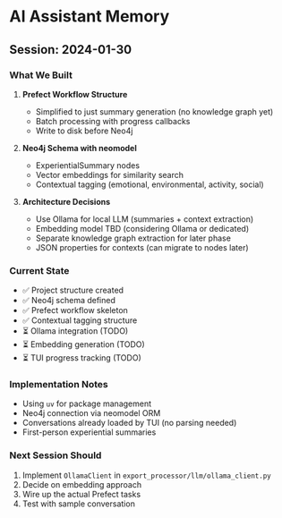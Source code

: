# AI Assistant Memory

## Session: 2024-01-30

### What We Built
1. **Prefect Workflow Structure**
   - Simplified to just summary generation (no knowledge graph yet)
   - Batch processing with progress callbacks
   - Write to disk before Neo4j

2. **Neo4j Schema with neomodel**
   - ExperientialSummary nodes
   - Vector embeddings for similarity search
   - Contextual tagging (emotional, environmental, activity, social)

3. **Architecture Decisions**
   - Use Ollama for local LLM (summaries + context extraction)
   - Embedding model TBD (considering Ollama or dedicated)
   - Separate knowledge graph extraction for later phase
   - JSON properties for contexts (can migrate to nodes later)

### Current State
- ✅ Project structure created
- ✅ Neo4j schema defined
- ✅ Prefect workflow skeleton
- ✅ Contextual tagging structure
- ⏳ Ollama integration (TODO)
- ⏳ Embedding generation (TODO)
- ⏳ TUI progress tracking (TODO)

### Implementation Notes
- Using `uv` for package management
- Neo4j connection via neomodel ORM
- Conversations already loaded by TUI (no parsing needed)
- First-person experiential summaries

### Next Session Should
1. Implement `OllamaClient` in `export_processor/llm/ollama_client.py`
2. Decide on embedding approach
3. Wire up the actual Prefect tasks
4. Test with sample conversation